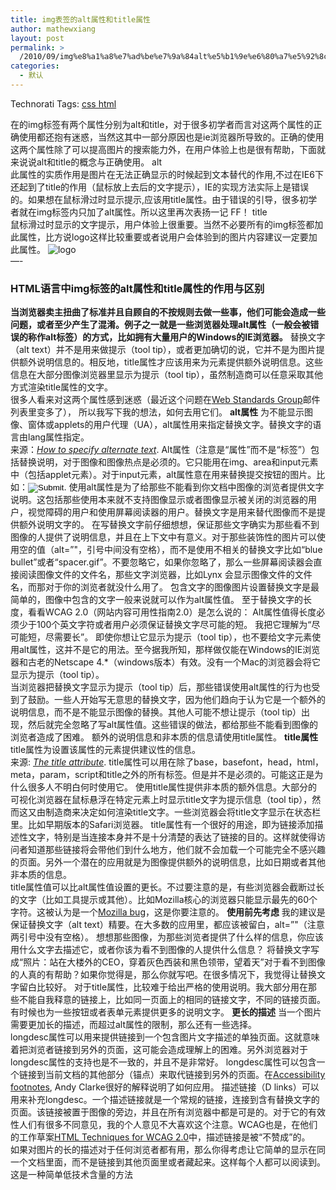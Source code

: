```yaml
---
title: img表签的alt属性和title属性
author: mathewxiang
layout: post
permalink: >
  /2010/09/img%e8%a1%a8%e7%ad%be%e7%9a%84alt%e5%b1%9e%e6%80%a7%e5%92%8ctitle%e5%b1%9e%e6%80%a7/
categories:
  - 默认
---
```

<div style="padding-bottom: 0px; margin: 0px; padding-left: 0px; padding-right: 0px; display: inline; float: none; padding-top: 0px" id="scid:0767317B-992E-4b12-91E0-4F059A8CECA8:01351d9b-a7a1-4469-a72e-83153fb32163" class="wlWriterEditableSmartContent">
  Technorati Tags: <a href="http://technorati.com/tags/css+html" rel="tag">css html</a>
</div>

在的img标签有两个属性分别为alt和title，对于很多初学者而言对这两个属性的正确使用都还抱有迷惑，当然这其中一部分原因也是ie浏览器所导致的。正确的使用这两个属性除了可以提高图片的搜索能力外，在用户体验上也是很有帮助，下面就来说说alt和title的概念与正确使用。 
alt  
此属性的实质作用是图片在无法正确显示的时候起到文本替代的作用,不过在IE6下还起到了title的作用（鼠标放上去后的文字提示），IE的实现方法实际上是错误的。如果想在鼠标滑过时显示提示,应该用title属性。由于错误的引导，很多初学者就在img标签内只加了alt属性。所以这里再次表扬一记 FF！ 
title  
鼠标滑过时显示的文字提示，用户体验上很重要。当然不必要所有的img标签都加此属性，比方说logo这样比较重要或者说用户会体验到的图片内容建议一定要加此属性。 
![logo][1]   
—-  
### HTML语言中img标签的alt属性和title属性的作用与区别

**当浏览器卖主扭曲了标准并且自顾自的不按规则去做一些事，他们可能会造成一些问题，或者至少产生了混淆。例子之一就是一些浏览器处理alt属性（一般会被错误的称作alt标签）的方式，比如拥有大量用户的Windows的IE浏览器。** 
替换文字（alt text）并不是用来做提示（tool tip），或者更加确切的说，它并不是为图片提供额外说明信息的。相反地，title属性才应该用来为元素提供额外说明信息。这些信息在大部分图像浏览器里显示为提示（tool tip），虽然制造商可以任意采取其他方式渲染title属性的文字。  
很多人看来对这两个属性感到迷惑（最近这个问题在[Web Standards Group][2]邮件列表里变多了）， 所以我写下我的想法，如何去用它们。 
**alt属性** 
为不能显示图像、窗体或applets的用户代理（UA），alt属性用来指定替换文字。替换文字的语言由lang属性指定。  
来源：<cite><a href="http://www.w3.org/TR/html4/struct/objects.html#adef-alt">How to specify alternate text</a></cite>. 
Alt属性（注意是“属性”而不是“标签”）包括替换说明，对于图像和图像热点是必须的。它只能用在img、area和input元素中（包括applet元素）。对于input元素，alt属性意在用来替换提交按钮的图片。比如：<input type="image" src="image.gif" alt="Submit" />. 
使用alt属性是为了给那些不能看到你文档中图像的浏览者提供文字说明。这包括那些使用本来就不支持图像显示或者图像显示被关闭的浏览器的用户，视觉障碍的用户和使用屏幕阅读器的用户。替换文字是用来替代图像而不是提供额外说明文字的。 
在写替换文字前仔细想想，保证那些文字确实为那些看不到图像的人提供了说明信息，并且在上下文中有意义。对于那些装饰性的图片可以使用空的值（alt=”"，引号中间没有空格），而不是使用不相关的替换文字比如“blue bullet”或者“spacer.gif”。不要忽略它，如果你忽略了，那么一些屏幕阅读器会直接阅读图像文件的文件名，那些文字浏览器，比如Lynx 会显示图像文件的文件名，而那对于你的浏览者就没什么用了。 
包含文字的图像图片设置替换文字是最简单的，图像中包含的文字一般来说就可以作为alt属性值。 
至于替换文字的长度，看看WCAG 2.0（网站内容可用性指南2.0）是怎么说的： 
Alt属性值得长度必须少于100个英文字符或者用户必须保证替换文字尽可能的短。 
我把它理解为“尽可能短，尽需要长”。 
即使你想让它显示为提示（tool tip），也不要给文字元素使用alt属性，这并不是它的用法。至今据我所知，那样做仅能在Windows的IE浏览器和古老的Netscape 4.*（windows版本）有效。没有一个Mac的浏览器会将它显示为提示（tool tip）。  
当浏览器把替换文字显示为提示（tool tip）后，那些错误使用alt属性的行为也受到了鼓励。一些人开始写无意思的替换文字，因为他们趋向于认为它是一个额外的说明信息，而不是不能显示图像的替换。其他人可能不想让提示（tool tip）出现，然后就完全忽略了写alt属性值。这些错误的做法，都给那些不能看到图像的浏览者造成了困难。 
额外的说明信息和非本质的信息请使用title属性。 
**title属性** 
title属性为设置该属性的元素提供建议性的信息。  
来源: <cite><a href="http://www.w3.org/TR/html4/struct/global.html#h-7.4.3">The title attribute</a></cite>. 
title属性可以用在除了base，basefont，head，html，meta，param，script和title之外的所有标签。但是并不是必须的。可能这正是为什么很多人不明白何时使用它。 
使用title属性提供非本质的额外信息。大部分的可视化浏览器在鼠标悬浮在特定元素上时显示title文字为提示信息（tool tip），然而这又由制造商来决定如何渲染title文字。一些浏览器会将title文字显示在状态栏里。比如早期版本的Safari浏览器。 
title属性有一个很好的用途，即为链接添加描述性文字，特别是当连接本身并不是十分清楚的表达了链接的目的。这样就使得访问者知道那些链接将会带他们到什么地方，他们就不会加载一个可能完全不感兴趣的页面。另外一个潜在的应用就是为图像提供额外的说明信息，比如日期或者其他非本质的信息。  
title属性值可以比alt属性值设置的更长。不过要注意的是，有些浏览器会截断过长的文字（比如工具提示或其他）。比如Mozilla核心的浏览器只能显示最先的60个字符。这被认为是一个[Mozilla bug][3]，这是你要注意的。 
**使用前先考虑** 
我的建议是保证替换文字（alt text）精要。在大多数的应用里，都应该被留白，alt=”"（注意两引号中没有空格）。 想想那些图像，为那些浏览者提供了什么样的信息，你应该用什么文字去描述它，或者你该为看不到图像的人提供什么信息？ 将替换文字写成“照片：站在大楼外的CEO，穿着灰色西装和黑色领带，望着天”对于看不到图像的人真的有帮助？如果你觉得是，那么你就写吧。在很多情况下，我觉得让替换文字留白比较好。 
对于title属性，比较难于给出严格的使用说明。我大部分用在那些不能自我释意的链接上，比如同一页面上的相同的链接文字，不同的链接页面。有时候也为一些按钮或者表单元素提供更多的说明文字。 
**更长的描述** 
当一个图片需要更加长的描述，而超过alt属性的限制，那么还有一些选择。  
longdesc属性可以用来提供链接到一个包含图片文字描述的单独页面。这就意味着把浏览者链接到另外的页面，这可能会造成理解上的困难。另外浏览器对于longdesc属性的支持也是不一致的，并且不是非常好。 
longdesc属性可以包含一个链接到当前文档的其他部分（锚点）来取代链接到另外的页面。在[Accessibility footnotes][4], Andy Clarke很好的解释说明了如何应用。 
描述链接（D links）可以用来补充longdesc。一个描述链接就是一个常规的链接，连接到含有替换文字的页面。该链接被置于图像的旁边，并且在所有浏览器中都是可是的。对于它的有效性人们有很多不同意见，我的个人意见不大喜欢这个注意。WCAG也是，在他们的工作草案[HTML Techniques for WCAG 2.0][5]中，描述链接是被“不赞成”的。  
如果对图片的长的描述对于任何浏览者都有用，那么你得考虑让它简单的显示在同一个文档里面，而不是链接到其他页面里或者藏起来。这样每个人都可以阅读到。这是一种简单低技术含量的方法

 [1]: 图片路径 "首页"
 [2]: http://webstandardsgroup.org/
 [3]: https://bugzilla.mozilla.org/show_bug.cgi?id=45375
 [4]: http://www.stuffandnonsense.co.uk/archives/accessibility_footnotes.html
 [5]: http://www.w3.org/TR/2004/WD-WCAG20-HTML-TECHS-20041119/#dlink